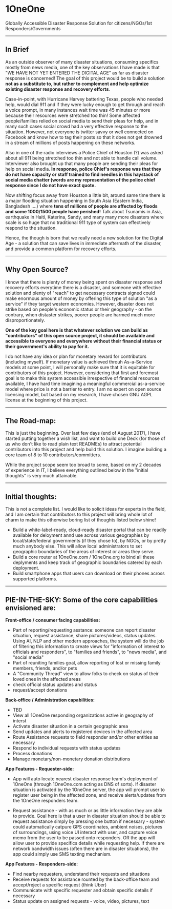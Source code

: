 # 1OneOne
Globally Accessible Disaster Response Solution for citizens/NGOs/1st Responders/Governments

---------------------------------------------
In Brief
---------------------------------------------
As an outside observer of many disaster situations, consuming specifics mostly from news media, one of the key observations I have made is that "WE HAVE NOT YET ENTERED THE DIGITAL AGE" as far as disaster response is concerned! The goal of this project would be to build a solution **not as a substitute to, but rather to complement and help optimize existing disaster response and recovery efforts**.

Case-in-point, with Hurricane Harvey battering Texas, people who needed help, would dial 911 and if they were lucky enough to get through and reach a voice prompt, in many instances wait time was 45 minutes or more because their resources were stretched too thin! Some affected people/families relied on social media to send their pleas for help, and in many such cases social crowd had a very effective response to the situation. However, not everyone is twitter savvy or well connected on Facebook and know how to tag their posts so that it does not get drowned in a stream of millions of posts happening on these networks. 

Also in one of the radio interviews a Police Chief of Houston (?) was asked about all 911 being stretched too thin and not able to handle call volume. Interviewer also brought up that many people are sending their pleas for help on social media. **In response, police Chief's response was that they do not have capacity or staff trained to find needles in this haystack of social media chatter (words are my representation of the police chief response since I do not have exact quote.**

Now shifting focus away from Houston a little bit, around same time there is a major flooding situation happening in South Asia (Eastern India, Bangladesh ....) where **tens of millions of people are affected by floods and some 1000/1500 people have perished!** Talk about Tsunamis in Asia, earthquake in Haiti, Katerina, Sandy, and many many more disasters where scale is so huge that no traditional 911 type of system can effectively respond to the situation. 

Hence, the though is born that we really need a new solution for the Digital Age - a solution that can save lives in immediate aftermath of the disaster, and provide a common platform for recovery efforts.

---------------------------------------------
Why Open Source?
---------------------------------------------
I know that there is plenty of money being spent on disaster response and recovery efforts everytime there is a disaster, and someone with effective solution and plenty of "reach" to get necessary contracts signed could make enormous amount of money by offering this type of solution "as a service" if they target western economies. However, disaster does not strike based on people's economic status or their geography - on the contrary, when distaster strikes, poorer people are harmed much more disproportionately. 

**One of the key goal here is that whatever solution we can build as "contributors" of this open source project, it should be available and accessible to everyone and everywhere without their financial status or their government's ability to pay for it.** 

I do not have any idea or plan for monetary reward for contributors (including myself). If monetary value is achieved throuh As-a-Service models at some point, I will personally make sure that it is equitable for contributors of this project. However, considering that first and foremost goal is to make this system accessible irrespective of financial resources available, I have hard time imagining a meaningful commercial as-a-service model where price is not a barrier to entry. I am no expert on open source licensing model, but based on my research, I have chosen GNU AGPL license at the beginning of this project. 

---------------------------------------------
The Road-map:
---------------------------------------------
This is just the beginning. Over last few days (end of August 2017), I have started putting together a wish list, and want to build one Deck (for those of us who don't like to read plain text READMEs) to attract potential contributors into this project and help build this solution. I imagine building a core team of 8 to 10 contributors/committers.

While the project scope seem too broad to some, based on my 2 decades of experience in IT, I believe everything outlined below in the "initial thoughts" is very much attainable.

---------------------------------------------
Initial thoughts:
---------------------------------------------
This is not a complete list. I would like to solicit ideas for experts in the field, and I am certain that contributors to this project will bring whole lot of charm to make this otherwise boring list of thoughts listed below shine! 

- Build a white-label-ready, cloud-ready disaster portal that can be readily available for deloyment annd use across various geographies
by local/state/federal governments (if they chose to), by NGOs, or by pretty much anybody else. This will allow local administrators to set geographic boundaries of the areas of interest or areas they serve.
- Build a core router at 1OneOne.com / 1OneOne.org to bind all these deplyments and keep track of geographic boundaries catered by each deployment.
- Build smartphone apps that users can download on their phones across supported platforms. 

-------------------------------------------------------------
PIE-IN-THE-SKY: Some of the core capabilities envisioned are:
-------------------------------------------------------------
**Front-office / consumer facing capabilities:**
  - Part of reporting/requesting asstance: someone can report disaster situation, request assistance, share pictures/videos, status updates. Using AI, NLP and other modern approaches, the system will do the job of filtering this information to create views for "information of interest to officials and responders", to "families and friends", to "news media", and "social media"
  - Part of reuniting families goal, allow reporting of lost or missing family members, friends, and/or pets
  - A "Community Thread" view to allow folks to check on status of their loved ones in the affected areas
  - check official status updates and status 
  - request/accept donations
  
**Back-office / Administration capabilities:**
- TBD
- View all 1OneOne responding organizations active in geography of interst
- Activate disaster situation in a certain geographic area
- Send updates and alerts to registered devices in the affected area
- Route Assistance requests to field responder and/or other entities as necessary
- Respond to individual requests with status updates
- Process donations
- Manage monetary/non-monetary donation distributions
  
**App Features - Requester-side:**
- App will auto locate nearest disaster response team's deployment of 1OneOne (through 1OneOne.com acting as DNS of sorts). If disaster situation is activated by the 1OneOne server, the app will prompt user to register user being in the affected zone, and receive alerts/updates from the 1OneOne responders team. 

- Request assistance - with as much or as little information they are able to provide. Goal here is that a user in disaster situation should be able to request assistance simply by pressing one button if necessary - system could automatically catpure GPS coordinates, ambient noises, pictures of surroundings, using voice UI interact with user, and capture voice memo from the user to be passed onto responders. OR the app will allow user to provide specifics details while requesting help. If there are network bandwidth issues (often there are in disaster situations), the app could simply use SMS texting mechanism.


**App Features - Responders-side:**
- Find nearby requesters, understand their requests and situations
- Receive requests for assistance rounted by the back-office team and accept/reject a specific request (think Uber)
- Communicate with specific requester and obtain specific details if necessary
- Status update on assigned requests - voice, video, pictures, text









